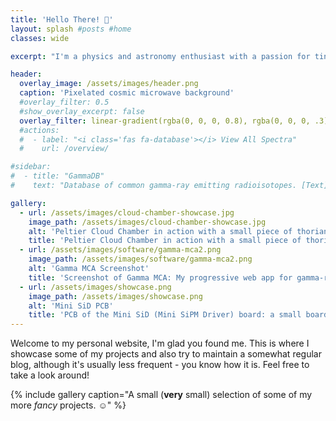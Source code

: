 ```yaml
---
title: 'Hello There! 👋'
layout: splash #posts #home
classes: wide

excerpt: "I'm a physics and astronomy enthusiast with a passion for tinkering - whether it's electronics, programming, or diving into all kinds of fascinating topics. I love exploring how things work, learning new skills, and applying that knowledge to build and experiment."

header:
  overlay_image: /assets/images/header.png
  caption: 'Pixelated cosmic microwave background'
  #overlay_filter: 0.5
  #show_overlay_excerpt: false
  overlay_filter: linear-gradient(rgba(0, 0, 0, 0.8), rgba(0, 0, 0, .3))
  #actions:
  #  - label: "<i class='fas fa-database'></i> View All Spectra"
  #    url: /overview/

#sidebar:
#  - title: "GammaDB"
#    text: "Database of common gamma-ray emitting radioisotopes. [Text](/overview/){: .btn .btn--primary }"

gallery:
  - url: /assets/images/cloud-chamber-showcase.jpg
    image_path: /assets/images/cloud-chamber-showcase.jpg
    alt: 'Peltier Cloud Chamber in action with a small piece of thorianite.'
    title: 'Peltier Cloud Chamber in action with a small piece of thorianite.'
  - url: /assets/images/software/gamma-mca2.png
    image_path: /assets/images/software/gamma-mca2.png
    alt: 'Gamma MCA Screenshot'
    title: 'Screenshot of Gamma MCA: My progressive web app for gamma-ray spectrometry.'
  - url: /assets/images/showcase.png
    image_path: /assets/images/showcase.png
    alt: 'Mini SiD PCB'
    title: 'PCB of the Mini SiD (Mini SiPM Driver) board: a small board to control a silicon photomultiplier.'
---
```


<p align="center"><strong id="extra"><!-- For some extra JS fun --></strong></p>

Welcome to my personal website, I'm glad you found me. This is where I showcase some of my projects and also try to maintain a somewhat regular blog, although it's usually less frequent - you know how it is. Feel free to take a look around!

{% include gallery caption="A small (**very** small) selection of some of my more *fancy* projects. ☺️" %}
